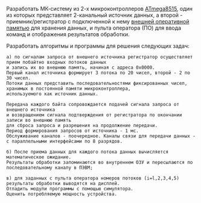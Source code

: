 Разработать МК-систему из 2-х микроконтроллеров [ATmega8515](https://ww1.microchip.com/downloads/en/DeviceDoc/doc2512.pdf), один из которых представляет 2-канальный источник данных, а второй - приемник/регистратор с подключенной к нему [внешней оперативной памятью](https://wiki.mcselec.com/bavr/Adding_XRAM_with_External_Memory_Interface) для хранения данных, и пульта оператора (ПО) для ввода команд и отображения результатов обработки.

Разработать алгоритмы и программы для решения следующих задач:
```
а) по сигналам запроса от внешнего источника регистратор осуществляет прием побайтно входных потоков данных
и запись их во внешнюю память, начиная с адреса 0x0000.
Первый канал источника формирует 3 потока по 20 чисел, второй - 2 по 30 чисел.
Потоки данных представить последовательностями фиксированных чисел, хранимых в постоянной памяти микроконтроллера,
используемого как источник данных.
```
```
Передача каждого байта сопровождается подачей сигнала запроса от внешнего источника
и возвращением сигнала подтверждения от регистратора по окончании записи во внешнюю память
для сброса запроса и разрешения на продолжение передачи.
Период формирования запросов от источника - 1 мс.
Обслуживание каналов - поочередное. Каналы связи для передачи данных - с параллельными интерфейсами по 8 разрядов.
```

```
б) После приема данных для каждого потока данных вычисляется математическое ожидание.
Результаты обработки запоминаются во внутреннем ОЗУ и пересылаются по последовательному каналу в ПЭВМ;
```

```
в) для заданных с пульта оператора номеров потоков (i=l,2,3,4,5) результаты обработки выводятся на дисплей.
Отладить модули программы с помощью симулятора.
Оценить потребляемую мощность устройства.
```
